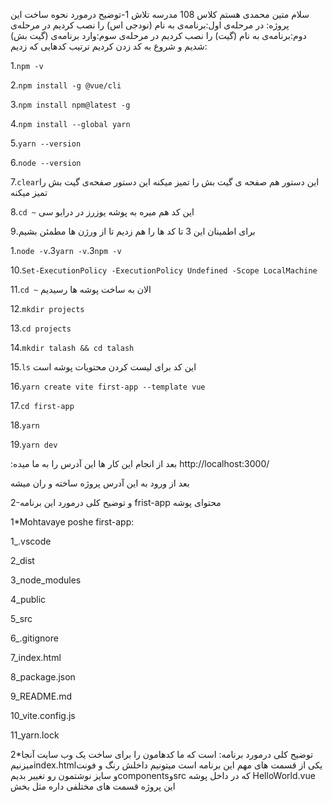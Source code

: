 سلام متین محمدی هستم کلاس 108 مدرسه تلاش
1-توضیح درمورد نحوه ساخت این پروژه:
در مرحله‌ی اول:برنامه‌ی به نام (نودجی اس) را نصب کردیم
در مرحله‌ی دوم:برنامه‌ی به نام (گیت) را نصب کردیم
در مرحله‌ی سوم:وارد برنامه‌ی (گیت بش) شدیم و شروع به کد زدن کردیم 
ترتیب کدهایی که زدیم:

1.```npm -v```

2.```npm install -g @vue/cli```

3.```npm install npm@latest -g```

4.```npm install --global yarn```

5.```yarn --version```

6.```node --version```

7.```clear```این دستور هم صفحه ی گیت بش را تمیز میکنه
این دستور صفحه‌ی گیت بش را تمیز میکنه

8.```cd ~```
این کد هم میره به پوشه یوزرز در درایو سی

برای اطمینان این 3 تا کد ها را هم زدیم تا از ورژن ها مطمئن بشیم.9

1.```node -v```.3```yarn -v```.3```npm -v```

10.```Set-ExecutionPolicy -ExecutionPolicy Undefined -Scope LocalMachine```

11.```cd ~```
الان به ساخت پوشه ها رسیدیم

12.```mkdir projects```

13.```cd projects```

14.```mkdir talash && cd talash```

15.```ls```
این کد برای لیست کردن محتویات پوشه است

16.```yarn create vite first-app --template vue```

17.```cd first-app```

18.```yarn```

19.```yarn dev```

:بعد از انجام این کار ها این آدرس را به ما میده
http://localhost:3000/

بعد از ورود به این آدرس پروژه ساخته و ران میشه

2-و توضیح کلی درمورد این برنامه frist-app محتوای پوشه

1*Mohtavaye poshe first-app:

1_.vscode

2_dist

3_node_modules

4_public

5_src

6_.gitignore

7_index.html

8_package.json

9_README.md

10_vite.config.js

11_yarn.lock

2*توضیح کلی درمورد برنامه:
است که ما کدهامون را برای ساخت یک وب سایت آنجا میزنیمindex.htmlیکی از قسمت های مهم این برنامه 
است میتونیم داخلش رنگ و فونت و سایز نوشتمون رو تغییر بدیمcomponentsوsrc که در داخل پوشه HelloWorld.vue این پروژه قسمت های مختلفی داره مثل بخش